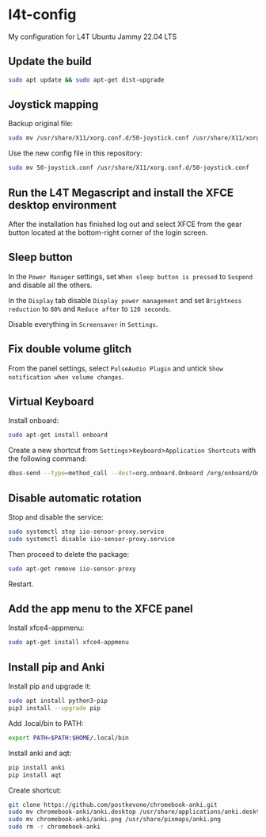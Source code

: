 # l4t-config
My configuration for L4T Ubuntu Jammy 22.04 LTS

## Update the build

```bash
sudo apt update && sudo apt-get dist-upgrade
```

## Joystick mapping

Backup original file:

```bash
sudo mv /usr/share/X11/xorg.conf.d/50-joystick.conf /usr/share/X11/xorg.conf.d/50-joystick.conf.bak
```

Use the new config file in this repository:

```bash
sudo mv 50-joystick.conf /usr/share/X11/xorg.conf.d/50-joystick.conf
```

## Run the L4T Megascript and install the XFCE desktop environment

After the installation has finished log out and select XFCE from the gear button located at the bottom-right corner of the login screen.

## Sleep button

In the `Power Manager` settings, set `When sleep button is pressed` to `Suspend` and disable all the others.

In the `Display` tab disable `Display power management` and set `Brightness reduction` to `80%` and `Reduce after` to `120 seconds`.

Disable everything in `Screensaver` in `Settings`.

## Fix double volume glitch

From the panel settings, select `PulseAudio Plugin` and untick `Show notification when volume changes`.

## Virtual Keyboard

Install onboard:

```bash
sudo apt-get install onboard
```

Create a new shortcut from `Settings`>`Keyboard`>`Application Shortcuts` with the following command:

```bash
dbus-send --type=method_call --dest=org.onboard.Onboard /org/onboard/Onboard/Keyboard org.onboard.Onboard.Keyboard.ToggleVisible
```

## Disable automatic rotation

Stop and disable the service:

```bash
sudo systemctl stop iio-sensor-proxy.service
sudo systemctl disable iio-sensor-proxy.service
```

Then proceed to delete the package:

```bash
sudo apt-get remove iio-sensor-proxy
```

Restart.

## Add the app menu to the XFCE panel

Install xfce4-appmenu:

```bash
sudo apt-get install xfce4-appmenu
```

## Install pip and Anki

Install pip and upgrade it:

```bash
sudo apt install python3-pip
pip3 install --upgrade pip
```

Add .local/bin to PATH:

```bash
export PATH=$PATH:$HOME/.local/bin
```

Install anki and aqt:

```bash
pip install anki
pip install aqt
```

Create shortcut:

```bash
git clone https://github.com/postkevone/chromebook-anki.git
sudo mv chromebook-anki/anki.desktop /usr/share/applications/anki.desktop
sudo mv chromebook-anki/anki.png /usr/share/pixmaps/anki.png
sudo rm -r chromebook-anki
```